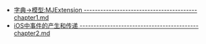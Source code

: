 + [字典->模型:MJExtension ----------------------------------------- chapter1.md](https://rzzy.gitbooks.io/ios-learn-note/content/chapter1.html)
+ [iOS中事件的产生和传递 ------------------------------------------- chapter2.md](https://rzzy.gitbooks.io/ios-learn-note/content/chapter2.html)   